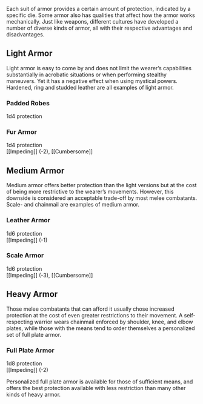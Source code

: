 Each suit of armor provides a certain amount of protection, indicated by a specific die. Some armor also has qualities that affect how the armor works mechanically. Just like weapons, different cultures have developed a number of diverse kinds of armor, all with their respective advantages and disadvantages.

## Light Armor
Light armor is easy to come by and does not limit the wearer’s capabilities substantially in acrobatic situations or when performing stealthy maneuvers. Yet it has a negative effect when using mystical powers. Hardened, ring and studded leather are all examples of light armor.
### Padded Robes
1d4 protection
### Fur Armor
1d4 protection<br>[[Impeding]] (-2), [[Cumbersome]]
## Medium Armor
Medium armor offers better protection than the light versions but at the cost of being more restrictive to the wearer’s movements. However, this downside is considered an acceptable trade-off by most melee combatants. Scale- and chainmail are examples of medium armor.
### Leather Armor
1d6 protection<br>[[Impeding]] (-1)
### Scale Armor
1d6 protection<br>[[Impeding]] (-3), [[Cumbersome]]
## Heavy Armor
Those melee combatants that can afford it usually chose increased protection at the cost of even greater restrictions to their movement. A self-respecting warrior wears chainmail enforced by shoulder, knee, and elbow plates, while those with the means tend to order themselves a personalized set of full plate armor.
### Full Plate Armor
1d8 protection<br>[[Impeding]] (-2)

Personalized full plate armor is available for those of sufficient means, and offers the best protection available with less restriction than many other kinds of heavy armor.